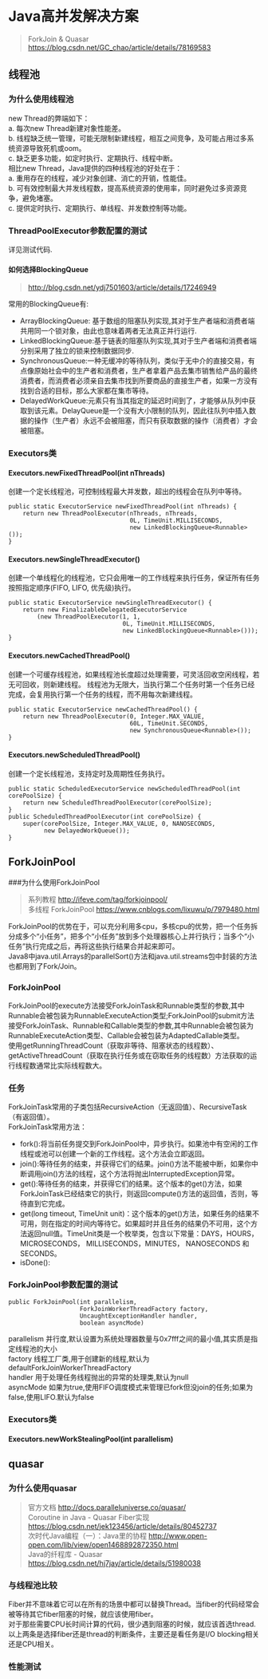# Java高并发解决方案
>ForkJoin & Quasar https://blog.csdn.net/GC_chao/article/details/78169583 

 
## 线程池
### 为什么使用线程池
new Thread的弊端如下：  
a. 每次new Thread新建对象性能差。  
b. 线程缺乏统一管理，可能无限制新建线程，相互之间竞争，及可能占用过多系统资源导致死机或oom。  
c. 缺乏更多功能，如定时执行、定期执行、线程中断。  
相比new Thread，Java提供的四种线程池的好处在于：  
a. 重用存在的线程，减少对象创建、消亡的开销，性能佳。  
b. 可有效控制最大并发线程数，提高系统资源的使用率，同时避免过多资源竞争，避免堵塞。  
c. 提供定时执行、定期执行、单线程、并发数控制等功能。  

### ThreadPoolExecutor参数配置的测试
详见测试代码.
#### 如何选择BlockingQueue
>http://blog.csdn.net/ydj7501603/article/details/17246949  

常用的BlockingQueue有:
- ArrayBlockingQueue: 基于数组的阻塞队列实现,其对于生产者端和消费者端共用同一个锁对象，由此也意味着两者无法真正并行运行.
- LinkedBlockingQueue:基于链表的阻塞队列实现,其对于生产者端和消费者端分别采用了独立的锁来控制数据同步.
- SynchronousQueue:一种无缓冲的等待队列，类似于无中介的直接交易，有点像原始社会中的生产者和消费者，生产者拿着产品去集市销售给产品的最终消费者，而消费者必须亲自去集市找到所要商品的直接生产者，如果一方没有找到合适的目标，那么大家都在集市等待。
- DelayedWorkQueue:元素只有当其指定的延迟时间到了，才能够从队列中获取到该元素。DelayQueue是一个没有大小限制的队列，因此往队列中插入数据的操作（生产者）永远不会被阻塞，而只有获取数据的操作（消费者）才会被阻塞。

### Executors类
#### Executors.newFixedThreadPool(int nThreads)
创建一个定长线程池，可控制线程最大并发数，超出的线程会在队列中等待。

    public static ExecutorService newFixedThreadPool(int nThreads) {
        return new ThreadPoolExecutor(nThreads, nThreads,
                                      0L, TimeUnit.MILLISECONDS,
                                      new LinkedBlockingQueue<Runnable>());
    }
#### Executors.newSingleThreadExecutor()
创建一个单线程化的线程池，它只会用唯一的工作线程来执行任务，保证所有任务按照指定顺序(FIFO, LIFO, 优先级)执行。


    public static ExecutorService newSingleThreadExecutor() {
        return new FinalizableDelegatedExecutorService
            (new ThreadPoolExecutor(1, 1,
                                    0L, TimeUnit.MILLISECONDS,
                                    new LinkedBlockingQueue<Runnable>()));
    }
    
#### Executors.newCachedThreadPool()
创建一个可缓存线程池，如果线程池长度超过处理需要，可灵活回收空闲线程，若无可回收，则新建线程。
线程池为无限大，当执行第二个任务时第一个任务已经完成，会复用执行第一个任务的线程，而不用每次新建线程。


	public static ExecutorService newCachedThreadPool() {
        return new ThreadPoolExecutor(0, Integer.MAX_VALUE,
                                      60L, TimeUnit.SECONDS,
                                      new SynchronousQueue<Runnable>());
    }
    
#### Executors.newScheduledThreadPool()
创建一个定长线程池，支持定时及周期性任务执行。

    public static ScheduledExecutorService newScheduledThreadPool(int corePoolSize) {
        return new ScheduledThreadPoolExecutor(corePoolSize);
    }
    public ScheduledThreadPoolExecutor(int corePoolSize) {
        super(corePoolSize, Integer.MAX_VALUE, 0, NANOSECONDS,
              new DelayedWorkQueue());
    }
    
    
## ForkJoinPool

###为什么使用ForkJoinPool
>系列教程 http://ifeve.com/tag/forkjoinpool/  
多线程 ForkJoinPool https://www.cnblogs.com/lixuwu/p/7979480.html

ForkJoinPool的优势在于，可以充分利用多cpu，多核cpu的优势，把一个任务拆分成多个“小任务”，把多个“小任务”放到多个处理器核心上并行执行；当多个“小任务”执行完成之后，再将这些执行结果合并起来即可。  
Java8中java.util.Arrays的parallelSort()方法和java.util.streams包中封装的方法也都用到了Fork/Join。

### ForkJoinPool
ForkJoinPool的execute方法接受ForkJoinTask和Runnable类型的参数,其中Runnable会被包装为RunnableExecuteAction类型;ForkJoinPool的submit方法接受ForkJoinTask、Runnable和Callable类型的参数,其中Runnable会被包装为RunnableExecuteAction类型、Callable会被包装为AdaptedCallable类型。  
使用getRunningThreadCount（获取非等待、阻塞状态的线程数）、getActiveThreadCount（获取在执行任务或在窃取任务的线程数）方法获取的运行线程数通常比实际线程数大。

### 任务
ForkJoinTask常用的子类包括RecursiveAction（无返回值）、RecursiveTask<V>（有返回值）。  
ForkJoinTask常用方法：
- fork():将当前任务提交到ForkJoinPool中，异步执行。如果池中有空闲的工作线程或池可以创建一个新的工作线程。这个方法会立即返回。
- join():等待任务的结束，并获得它们的结果。join()方法不能被中断，如果你中断调用join()方法的线程，这个方法将抛出InterruptedException异常。  
- get():等待任务的结束，并获得它们的结果。这个版本的get()方法，如果ForkJoinTask已经结束它的执行，则返回compute()方法的返回值，否则，等待直到它完成。
- get(long timeout, TimeUnit unit)：这个版本的get()方法，如果任务的结果不可用，则在指定的时间内等待它。如果超时并且任务的结果仍不可用，这个方法返回null值。TimeUnit类是一个枚举类，包含以下常量：DAYS，HOURS，MICROSECONDS， MILLISECONDS，MINUTES， NANOSECONDS 和 SECONDS。
- isDone():

### ForkJoinPool参数配置的测试
	public ForkJoinPool(int parallelism,
                        ForkJoinWorkerThreadFactory factory,
                        UncaughtExceptionHandler handler,
                        boolean asyncMode)
                        
parallelism 并行度,默认设置为系统处理器数量与0x7fff之间的最小值,其实质是指定线程池的大小  
factory  线程工厂类,用于创建新的线程,默认为defaultForkJoinWorkerThreadFactory  
handler  用于处理任务线程抛出的异常的处理类,默认为null  
asyncMode  如果为true,使用FIFO调度模式来管理已fork但没join的任务;如果为false,使用LIFO.默认为false  
                        
### Executors类
#### Executors.newWorkStealingPool(int parallelism) 

## quasar
### 为什么使用quasar
>官方文档 http://docs.paralleluniverse.co/quasar/  
Coroutine in Java - Quasar Fiber实现 https://blog.csdn.net/jek123456/article/details/80452737  
次时代Java编程（一）：Java里的协程 http://www.open-open.com/lib/view/open1468892872350.html  
Java的纤程库 - Quasar https://blog.csdn.net/hj7jay/article/details/51980038  

### 与线程池比较
Fiber并不意味着它可以在所有的场景中都可以替换Thread。当fiber的代码经常会被等待其它fiber阻塞的时候，就应该使用fiber。  
对于那些需要CPU长时间计算的代码，很少遇到阻塞的时候，就应该首选thread.  
以上两条是选择fiber还是thread的判断条件，主要还是看任务是I/O blocking相关还是CPU相关。  

### 性能测试

